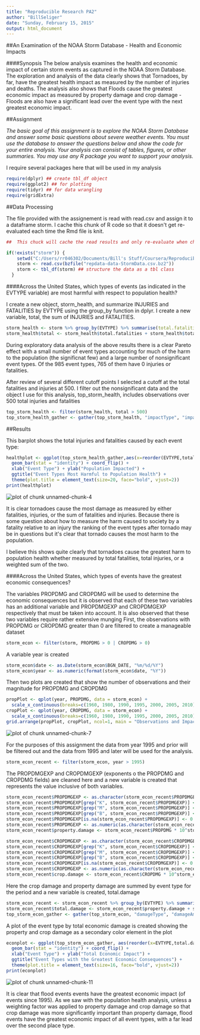 ```yaml
---
title: "Reproducible Research PA2"
author: "BillSeliger"
date: "Sunday, February 15, 2015"
output: html_document
---
```


##An Examination of the NOAA Storm Database - Health and Economic Impacts

####Synopsis
The below analysis examines the health and economic impact of certain storm events as captured in the NOAA Storm Database.  The exploration and analysis of the data clearly shows that Tornadoes, by far, have the greatest health impact as measured by the number of injuries and deaths.  The analysis also shows that Floods cause the greatest economic impact as measured by property damage and crop damage - Floods are also have a significant lead over the event type with the next greatest economic impact.  

##Assignment

*The basic goal of this assignment is to explore the NOAA Storm Database and answer some basic questions about severe weather events. You must use the database to answer the questions below and show the code for your entire analysis. Your analysis can consist of tables, figures, or other summaries. You may use any R package you want to support your analysis.*

I require several packages here that will be used in my analysis

```r
require(dplyr) ## create tbl_df object
require(ggplot2) ## for plotting
require(tidyr) ## for data wrangling
require(gridExtra)
```

##Data Processing

The file provided with the assignement is read with read.csv and assign it to a dataframe storm.  I cache this chunk of R code so that it doesn't get re-evaluated each time the Rmd file is knit.

```r
##  This chuck will cache the read results and only re-evaluate when changes are present.

if(!exists("storm")) {
    setwd("C:/Users/rr046302/Documents/Bill's Stuff/Coursera/Reproducible Research/Reproducible-Research-Project-2")
    storm <- read.csv(bzfile("repdata-data-StormData.csv.bz2"))
    storm <- tbl_df(storm) ## structure the data as a tbl class
  }
```


####Across the United States, which types of events (as indicated in the EVTYPE variable) are most harmful with respect to population health?

I create a new object, storm_health, and summarize INJURIES and FATALITIES by EVTYPE using the group_by function in dplyr.  I create a new variable, total, the sum of INJURIES and FATALITIES.

```r
storm_health <- storm %>% group_by(EVTYPE) %>% summarise(total.fatalities = sum(FATALITIES), total.injuries = sum(INJURIES))
storm_health$total <- storm_health$total.fatalities + storm_health$total.injuries
```

During exploratory data analysis of the above results there is a clear Pareto effect with a small number of event types accounting for much of the harm to the population (the significnat few) and a large number of nonsignificant event types.  Of the 985 event types, 765 of them have 0 injuries or fatalities.

After review of several different cutoff points I selected a cutoff at the total fatalities and injuries at 500.  I filter out the nonsignificant data and the object I use for this analysis, top_storm_health, includes observations over 500 total injuries and fatalities

```r
top_storm_health <- filter(storm_health, total > 500)
top_storm_health_gather <- gather(top_storm_health, "impactType", "impactNumber",2:3)
```

##Results

This barplot shows the total injuries and fatalities caused by each event type:

```r
healthplot <- ggplot(top_storm_health_gather,aes(x=reorder(EVTYPE,total), y=impactNumber, fill=impactType)) + 
  geom_bar(stat = "identity") + coord_flip() + 
  xlab("Event Type") + ylab("Population Impacted") + 
  ggtitle("Event Types Most Harmful to Population Health") + 
  theme(plot.title = element_text(size=20, face="bold", vjust=2))
print(healthplot)
```

![plot of chunk unnamed-chunk-4](figure/unnamed-chunk-4-1.png) 

It is clear tornadoes cause the most damage as measured by either fatalities, injuries, or the sum of fatalities and injuries.  Because there is some question about how to measure the harm caused to society by a fatality relative to an injury the ranking of the event types after tornado may be in questions but it's clear that tornado causes the most harm to the population.

I believe this shows quite clearly that tornadoes cause the greatest harm to population health whether measured by total fatalities, total injuries, or a weighted sum of the two.  


####Across the United States, which types of events have the greatest economic consequences?

The variables PROPDMG and CROPDMG will be used to determine the economic consequences but it is observed that each of these two variables has an additional variable and PROPDMGEXP and CROPDMGEXP respectively that must be taken into account.  It is also observed that these two variables require rather extensive munging
First, the observations with PROPDMG or CROPDMG greater than 0 are filtered to create a manageable dataset

```r
storm_econ <- filter(storm, PROPDMG > 0 | CROPDMG > 0)
```

A variable year is created

```r
storm_econ$date <- as.Date(storm_econ$BGN_DATE, "%m/%d/%Y")
storm_econ$year <- as.numeric(format(storm_econ$date, "%Y")) 
```

Then two plots are created that show the number of observations and their magnitude for PROPDMG and CROPDMG

```r
propPlot <- qplot(year, PROPDMG, data = storm_econ) + 
  scale_x_continuous(breaks=c(1960, 1980, 1990, 1995, 2000, 2005, 2010))
cropPlot <- qplot(year, CROPDMG, data = storm_econ) + 
  scale_x_continuous(breaks=c(1960, 1980, 1990, 1995, 2000, 2005, 2010))
grid.arrange(propPlot, cropPlot, ncol=1, main = "Observations and Impact - PROPDMG and CROPDMG")
```

![plot of chunk unnamed-chunk-7](figure/unnamed-chunk-7-1.png) 

For the purposes of this assignment the data from year 1995 and prior will be filtered out and the data from 1995 and later will be used for the analysis.  

```r
storm_econ_recent <- filter(storm_econ, year > 1995)
```

The PROPDMGEXP and CROPDMGEXP (exponents o the PROPDMG and CROPDMG fields) are cleaned here and a new variable is created that represents the value inclusive of both variables.

```r
storm_econ_recent$PROPDMGEXP <- as.character(storm_econ_recent$PROPDMGEXP)
storm_econ_recent$PROPDMGEXP[grep("K", storm_econ_recent$PROPDMGEXP)] <- "3"
storm_econ_recent$PROPDMGEXP[grep("M", storm_econ_recent$PROPDMGEXP)] <- "6"
storm_econ_recent$PROPDMGEXP[grep("B", storm_econ_recent$PROPDMGEXP)] <- "9"
storm_econ_recent$PROPDMGEXP[is.na(storm_econ_recent$PROPDMGEXP)] <- 0
storm_econ_recent$PROPDMGEXP <- as.numeric(as.character(storm_econ_recent$PROPDMGEXP))
storm_econ_recent$property.damage <- storm_econ_recent$PROPDMG * 10^storm_econ_recent$PROPDMGEXP

storm_econ_recent$CROPDMGEXP <- as.character(storm_econ_recent$CROPDMGEXP)
storm_econ_recent$CROPDMGEXP[grep("K", storm_econ_recent$CROPDMGEXP)] <- "3"
storm_econ_recent$CROPDMGEXP[grep("M", storm_econ_recent$CROPDMGEXP)] <- "6"
storm_econ_recent$CROPDMGEXP[grep("B", storm_econ_recent$CROPDMGEXP)] <- "9"
storm_econ_recent$CROPDMGEXP[is.na(storm_econ_recent$CROPDMGEXP)] <- 0
storm_econ_recent$CROPDMGEXP <- as.numeric(as.character(storm_econ_recent$CROPDMGEXP))
storm_econ_recent$crop.damage <- storm_econ_recent$CROPDMG * 10^storm_econ_recent$CROPDMGEXP
```

Here the crop damage and property damage are summed by event type for the period and a new variable is created, total.damage

```r
storm_econ_recent <- storm_econ_recent %>% group_by(EVTYPE) %>% summarise(property.damage = sum(property.damage), crop.damage = sum(crop.damage))
storm_econ_recent$total.damage <- storm_econ_recent$property.damage + storm_econ_recent$crop.damage
top_storm_econ_gather <- gather(top_storm_econ, "damageType", "damageAmount",2:3)
```

A plot of the event type by total economic damage is created showing the property and crop damage as a secondary color element in the plot

```r
econplot <- ggplot(top_storm_econ_gather, aes(reorder(x=EVTYPE,total.damage), y=damageAmount, fill=damageType)) + 
  geom_bar(stat = "identity") + coord_flip() + 
  xlab("Event Type") + ylab("Total Economic Impact") + 
  ggtitle("Event Types with the Greatest Economic Consequences") + 
  theme(plot.title = element_text(size=16, face="bold", vjust=2))
print(econplot)
```

![plot of chunk unnamed-chunk-11](figure/unnamed-chunk-11-1.png) 

It is clear that flood events events have the greatest economic impact (of events since 1995).  As we saw with the population health analysis, unless a weighting factor was applied to property damage and crop damage so that crop damage was more significantly important than property damage, flood events have the greatest economic impact of all event types, with a far lead over the second place type.







